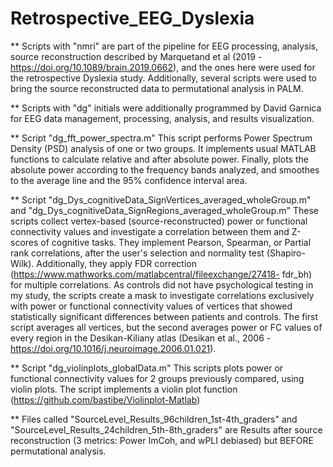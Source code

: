 # Retrospective_EEG_Dyslexia

** Scripts with "nmri" are part of the pipeline for EEG processing, analysis, source reconstruction described by Marquetand et al (2019 - https://doi.org/10.1089/brain.2019.0662), and the ones here were used for the retrospective Dyslexia study. Additionally, several scripts were used to bring the source reconstructed data to permutational analysis in PALM.

** Scripts with "dg" initials were additionally programmed by David Garnica for EEG data management, processing, analysis, and results visualization.

  ** Script "dg_fft_power_spectra.m" This script performs Power Spectrum Density (PSD) analysis of one or two groups. It implements usual   MATLAB functions to calculate relative and after absolute power. Finally, plots the absolute power according to the frequency bands       analyzed, and smoothes to the average line and the 95% confidence interval area.

  ** Script "dg_Dys_cognitiveData_SignVertices_averaged_wholeGroup.m" and "dg_Dys_cognitiveData_SignRegions_averaged_wholeGroup.m" These    scripts collect vertex-based (source-reconstructed) power or functional connectivity values and investigate a correlation between them    and Z-scores of cognitive tasks. They implement Pearson, Spearman, or Partial rank correlations, after the user's selection and           normality test (Shapiro-Wilk). Additionally, they apply FDR correction (https://www.mathworks.com/matlabcentral/fileexchange/27418-       fdr_bh) for multiple correlations. As controls did not have psychological testing in my study, the scripts create a mask to investigate   correlations exclusively with power or functional connectivity values of vertices that showed statistically significant differences       between patients and controls. The first script averages all vertices, but the second averages power or FC values of every region in      the Desikan-Kiliany atlas (Desikan et al., 2006 - https://doi.org/10.1016/j.neuroimage.2006.01.021).

  ** Script "dg_violinplots_globalData.m" This scripts plots power or functional connectivity values for 2 groups previously compared,      using violin plots. The script implements a violin plot function (https://github.com/bastibe/Violinplot-Matlab)

** Files called "SourceLevel_Results_96children_1st-4th_graders" and "SourceLevel_Results_24children_5th-8th_graders" are Results after source reconstruction (3 metrics: Power ImCoh, and wPLI debiased) but BEFORE permutational analysis.
